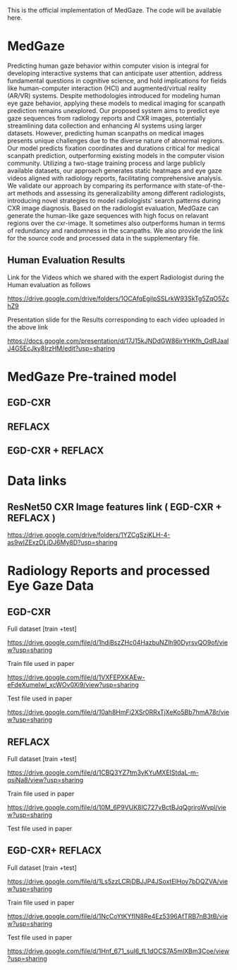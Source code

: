This is the official implementation of MedGaze. The code will be available here.


# MedGaze

Predicting human gaze behavior within computer vision is integral for developing interactive systems that can anticipate user attention, address fundamental questions in cognitive science, and hold implications for fields like human-computer interaction (HCI) and augmented/virtual reality (AR/VR) systems. Despite methodologies introduced for modeling human eye gaze behavior, applying these models to medical imaging for scanpath prediction remains unexplored. Our proposed system aims to predict eye gaze sequences from radiology reports and CXR images, potentially streamlining data collection and enhancing AI systems using larger datasets. However, predicting human scanpaths on medical images presents unique challenges due to the diverse nature of abnormal regions. Our model predicts fixation coordinates and durations critical for medical scanpath prediction, outperforming existing models in the computer vision community. Utilizing a two-stage training process and large publicly available datasets, our approach generates static heatmaps and eye gaze videos aligned with radiology reports, facilitating comprehensive analysis. We validate our approach by comparing its performance with state-of-the-art methods and assessing its generalizability among different radiologists, introducing novel strategies to model radiologists' search patterns during CXR image diagnosis. Based on the radiologist evaluation, MedGaze can generate the human-like gaze sequences with high focus on relavant regions over the cxr-image. It sometimes also outperforms human in terms of redundancy and randomness in the scanpaths. We also provide the link for the source code and processed data in the supplementary file. 


## Human Evaluation Results 

Link for the Videos which we shared with the expert Radiologist during the Human evaluation as follows 

https://drive.google.com/drive/folders/1OCAfqEgilpSSLrkW93SkTg5ZqO5ZchZ9

Presentation slide for the Results corresponding to each video uploaded in the above link 

https://docs.google.com/presentation/d/17J15kJNDdGW86irYHKfh_GdRJaaIJ4G5EcJky8IrzHM/edit?usp=sharing


# MedGaze Pre-trained model 

## EGD-CXR 

## REFLACX

## EGD-CXR + REFLACX 

# Data links


## ResNet50 CXR Image features link ( EGD-CXR + REFLACX )

https://drive.google.com/drive/folders/1YZCgSziKLH-4-as9wIZExzDLjDJ6My8D?usp=sharing



# Radiology Reports and processed Eye Gaze Data 

## EGD-CXR

Full dataset [train +test]

https://drive.google.com/file/d/1hdiBszZHc04HazbuNZlh90DyrsvQO9of/view?usp=sharing

Train file used in paper 

https://drive.google.com/file/d/1VXFEPXKAEw-eFdeXumeIwl_xcWOv0Xi9/view?usp=sharing

Test file used in paper 

https://drive.google.com/file/d/10ah8HmFi2XSr0RRxTjXeKo5Bb7hmA78r/view?usp=sharing

## REFLACX

Full dataset [train +test]

https://drive.google.com/file/d/1CBQ3YZ7tm3yKYuMXEIStdaL-m-qsiNa8/view?usp=sharing

Train file used in paper 

https://drive.google.com/file/d/10M_6P9VUK8lC727vBctBJqQgriroWvpl/view?usp=sharing

Test file used in paper



## EGD-CXR+ REFLACX


Full dataset [train +test]

https://drive.google.com/file/d/1Ls5zzLCRjDBJJP4JSoxtElHoy7bDQZVA/view?usp=sharing


Train file used in paper 

https://drive.google.com/file/d/1NcCoYtKYfIN8Re4Ez5396AfTRB7nB3tB/view?usp=sharing



Test file used in paper

https://drive.google.com/file/d/1Hnf_671_suI6_fL1dOCS7A5mlXBm3Coe/view?usp=sharing





